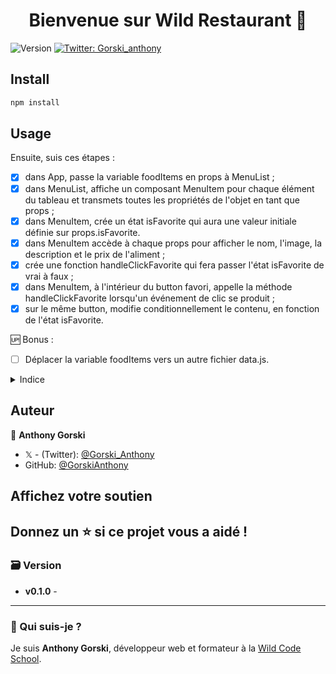 <h1 align="center">Bienvenue sur Wild Restaurant 👋</h1>
<p>
  <img alt="Version" src="https://img.shields.io/badge/version-0.0.0-blue.svg?cacheSeconds=2592000" />
  <a href="https://twitter.com/Gorski_anthony" target="_blank">
    <img alt="Twitter: Gorski_anthony" src="https://img.shields.io/twitter/follow/Gorski_anthony.svg?style=social" />
  </a>
</p>
    
## Install

```sh
npm install
```

## Usage

Ensuite, suis ces étapes :

-   [x] dans App, passe la variable foodItems en props à MenuList ;
-   [x] dans MenuList, affiche un composant MenuItem pour chaque élément du tableau et transmets toutes les propriétés de l'objet en tant que props ;
-   [x] dans MenuItem, crée un état isFavorite qui aura une valeur initiale définie sur props.isFavorite.
-   [x] dans MenuItem accède à chaque props pour afficher le nom, l'image, la description et le prix de l'aliment ;
-   [x] crée une fonction handleClickFavorite qui fera passer l'état isFavorite de vrai à faux ;
-   [x] dans MenuItem, à l'intérieur du button favori, appelle la méthode handleClickFavorite lorsqu'un événement de clic se produit ;
-   [x] sur le même button, modifie conditionnellement le contenu, en fonction de l'état isFavorite.

🆙 Bonus :

-   [ ] Déplacer la variable foodItems vers un autre fichier data.js.

<details>
  <summary>Indice</summary>
INDICE : n'oublie pas d'exporter la variable, et de l'importer dans ton composant
</details>

## Auteur

👤 **Anthony Gorski**

-   𝕏 - (Twitter): [@Gorski_Anthony](https://twitter.com/Gorski_Anthony)
-   GitHub: [@GorskiAnthony](https://github.com/GorskiAnthony)

## Affichez votre soutien

## Donnez un ⭐️ si ce projet vous a aidé !

### 🗃️ Version

-   **v0.1.0** -

---

### 👋 Qui suis-je ?

Je suis **Anthony Gorski**, développeur web et formateur à la [Wild Code School](https://www.wildcodeschool.com/fr-FR).
